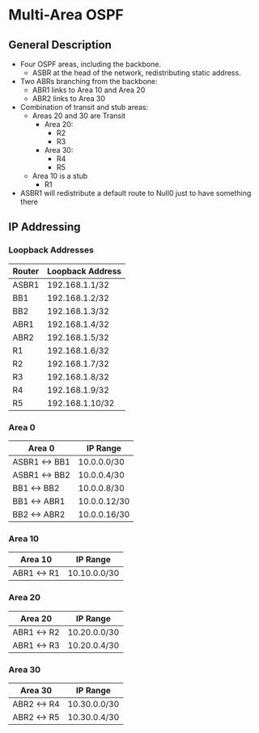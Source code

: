 # Multi-Area OSPF

## General Description

- Four OSPF areas, including the backbone.
  - ASBR at the head of the network, redistributing static address.
- Two ABRs branching from the backbone:
  - ABR1 links to Area 10 and Area 20
  - ABR2 links to Area 30
- Combination of transit and stub areas:
  - Areas 20 and 30 are Transit
    - Area 20:
      - R2
      - R3
    - Area 30:
      - R4
      - R5
  - Area 10 is a stub
    - R1
- ASBR1 will redistribute a default route to Null0 just to have something there

## IP Addressing

### Loopback Addresses

| Router | Loopback Address |
| ------ | ---------------- |
| ASBR1  | 192.168.1.1/32   |
| BB1    | 192.168.1.2/32   |
| BB2    | 192.168.1.3/32   |
| ABR1   | 192.168.1.4/32   |
| ABR2   | 192.168.1.5/32   |
| R1     | 192.168.1.6/32   |
| R2     | 192.168.1.7/32   |
| R3     | 192.168.1.8/32   |
| R4     | 192.168.1.9/32   |
| R5     | 192.168.1.10/32  |

### Area 0

| Area 0        | IP Range     |
| ------------- | ------------ |
| ASBR1 <-> BB1 | 10.0.0.0/30  |
| ASBR1 <-> BB2 | 10.0.0.4/30  |
| BB1 <-> BB2   | 10.0.0.8/30  |
| BB1 <-> ABR1  | 10.0.0.12/30 |
| BB2 <-> ABR2  | 10.0.0.16/30 |

### Area 10

| Area 10     | IP Range     |
| ----------- | ------------ |
| ABR1 <-> R1 | 10.10.0.0/30 |

### Area 20

| Area 20     | IP Range     |
| ----------- | ------------ |
| ABR1 <-> R2 | 10.20.0.0/30 |
| ABR1 <-> R3 | 10.20.0.4/30 |

### Area 30

| Area 30     | IP Range     |
| ----------- | ------------ |
| ABR2 <-> R4 | 10.30.0.0/30 |
| ABR2 <-> R5 | 10.30.0.4/30 |
